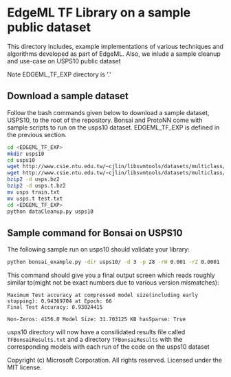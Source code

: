 # EdgeML TF Library on a sample public dataset

This directory includes, example implementations of various techniques and algorithms developed as
part of EdgeML. Also, we inlude a sample cleanup and use-case on USPS10 public dataset

Note EDGEML_TF_EXP directory is '.'

## Download a sample dataset
Follow the bash commands given below to download a sample dataset, USPS10, to the root of the repository. Bonsai and ProtoNN come with sample scripts to run on the usps10 dataset. EDGEML_TF_EXP is defined in the previous section.

```bash
cd <EDGEML_TF_EXP>
mkdir usps10
cd usps10
wget http://www.csie.ntu.edu.tw/~cjlin/libsvmtools/datasets/multiclass/usps.bz2
wget http://www.csie.ntu.edu.tw/~cjlin/libsvmtools/datasets/multiclass/usps.t.bz2
bzip2 -d usps.bz2
bzip2 -d usps.t.bz2
mv usps train.txt
mv usps.t test.txt
cd <EDGEML_TF_EXP>
python dataCleanup.py usps10
```

## Sample command for Bonsai on USPS10
The following sample run on usps10 should validate your library:

```bash
python bonsai_example.py -dir usps10/ -d 3 -p 28 -rW 0.001 -rZ 0.0001 -rV 0.001 -rT 0.001 -sZ 0.2 -sW 0.3 -sV 0.3 -sT 0.62 -e 100 -s 1
```
This command should give you a final output screen which reads roughly similar to(might not be exact numbers due to various version mismatches):
```
Maximum Test accuracy at compressed model size(including early stopping): 0.94369704 at Epoch: 66
Final Test Accuracy: 0.93024415

Non-Zeros: 4156.0 Model Size: 31.703125 KB hasSparse: True
```

usps10 directory will now have a consilidated results file called `TFBonsaiResults.txt` and a directory `TFBonsaiResults` with the corresponding models with each run of the code on the usps10 dataset

Copyright (c) Microsoft Corporation. All rights reserved. 
Licensed under the MIT license.
